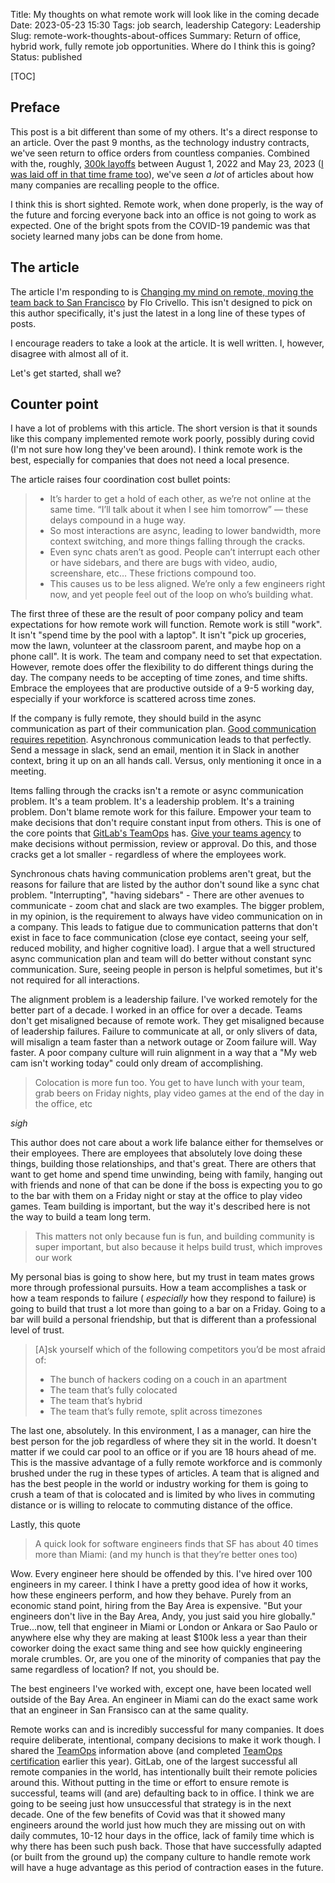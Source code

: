 Title: My thoughts on what remote work will look like in the coming decade
Date: 2023-05-23 15:30
Tags: job search, leadership
Category: Leadership
Slug: remote-work-thoughts-about-offices
Summary: Return of office, hybrid work, fully remote job opportunities. Where do I think this is going?
Status: published

[TOC]

## Preface

This post is a bit different than some of my others. It's a direct response to an article. Over the past 9 months, as the 
technology industry contracts, we've seen return to office orders from countless companies. Combined with the, roughly, 
[300k layoffs][1] between August 1, 2022 and May 23, 2023 ([I was laid off in that time frame too][2]), we've seen _a lot_ of 
articles about how many companies are recalling people to the office. 

I think this is short sighted. Remote work, when done properly, is the way of the future and forcing everyone back into an 
office is not going to work as expected. One of the bright spots from the COVID-19 pandemic was that society learned many jobs
can be done from home.

## The article

The article I'm responding to is [Changing my mind on remote, moving the team back to San Francisco][3] by Flo Crivello. This
isn't designed to pick on this author specifically, it's just the latest in a long line of these types of posts. 

I encourage readers to take a look at the article. It is well written. I, however, disagree with almost all of it.

Let's get started, shall we?

## Counter point

I have a lot of problems with this article. The short version is that it sounds like this company implemented remote work poorly, 
possibly during covid (I'm not sure how long they've been around). I think remote work is the best, especially for companies 
that does not need a local presence.

The article raises four coordination cost bullet points:

> * It’s harder to get a hold of each other, as we’re not online at the same time. “I’ll talk about it when I see him tomorrow” — these delays compound in a huge way.
> * So most interactions are async, leading to lower bandwidth, more context switching, and more things falling through the cracks.
> * Even sync chats aren’t as good. People can’t interrupt each other or have sidebars, and there are bugs with video, audio, screenshare, etc… These frictions compound too.
> * This causes us to be less aligned. We’re only a few engineers right now, and yet people feel out of the loop on who’s building what.

The first three of these are the result of poor company policy and team expectations for how remote work will function. Remote 
work is still "work". It isn't "spend time by the pool with a laptop". It isn't "pick up groceries, mow the lawn, volunteer at the 
classroom parent, and maybe hop on a phone call". It is work. The team and company need to set that expectation. However, remote 
does offer the flexibility to do different things during the day. The company needs to be accepting of time zones, and time shifts.
Embrace the employees that are productive outside of a 9-5 working day, especially if your workforce is scattered across time zones.

If the company is fully remote, they should build in the async communication as part of their communication plan. [Good communication requires repetition][4]. Asynchronous communication leads to that perfectly. Send a message in slack, send an email, mention it in Slack in another context, bring it up on an all hands call. Versus, only mentioning it once in a meeting.

Items falling through the cracks isn't a remote or async communication problem. It's a team problem. It's a leadership problem. 
It's a training problem. Don't blame remote work for this failure. Empower your team to make decisions that don't require 
constant input from others. This is one of the core points that [GitLab's TeamOps][5] has. [Give your teams agency][6]
to make decisions without permission, review or approval. Do this, and those cracks get a lot smaller - regardless of 
where the employees work.

Synchronous chats having communication problems aren't great, but the reasons for failure that are listed by the author don't 
sound like a sync chat problem. "Interrupting", "having sidebars" - There are other avenues to communicate - zoom chat and 
slack are two examples. The bigger problem, in my opinion, is the requirement to always have video communication on in a company. 
This leads to fatigue due to communication patterns that don't exist in face to face communication (close eye contact, seeing 
your self, reduced mobility, and higher cognitive load). I argue that a well structured async communication plan and team 
will do better without constant sync communication. Sure, seeing people in person is helpful sometimes, but it's not required for 
all interactions. 

The alignment problem is a leadership failure. I've worked remotely for the better part of a decade. I worked in an office for 
over a decade. Teams don't get misaligned because of remote work. They get misaligned because of leadership failures. Failure 
to communicate at all, or only slivers of data, will misalign a team faster than a network outage or Zoom failure will. Way 
faster. A poor company culture will ruin alignment in a way that a "My web cam isn't working today" could only dream of accomplishing.

> Colocation is more fun too. You get to have lunch with your team, grab beers on Friday nights, play video games at the end of the day in the office, etc

_sigh_

This author does not care about a work life balance either for themselves or their employees. There are employees that absolutely 
love doing these things, building those relationships, and that's great. There are others that want to get home and spend time 
unwinding, being with family, hanging out with friends and none of that can be done if the boss is expecting you to go to the bar 
with them on a Friday night or stay at the office to play video games. Team building is important, but the way it's described here is 
not the way to build a team long term.

> This matters not only because fun is fun, and building community is super important, but also because it helps build trust, which improves our work

My personal bias is going to show here, but my trust in team mates grows more through professional pursuits. How a team 
accomplishes a task or how a team responds to failure ( _especially_ how they respond to failure) is going to build that trust 
a lot more than going to a bar on a Friday. Going to a bar will build a personal friendship, but that is different than a 
professional level of trust.

> [A]sk yourself which of the following competitors you’d be most afraid of:
> 
> * The bunch of hackers coding on a couch in an apartment
> * The team that’s fully colocated
> * The team that’s hybrid
> * The team that’s fully remote, split across timezones

The last one, absolutely. In this environment, I as a manager, can hire the best person for the job regardless of where they sit in 
the world. It doesn't matter if we could car pool to an office or if you are 18 hours ahead of me. This is the massive advantage of a 
fully remote workforce and is commonly brushed under the rug in these types of articles. A team that is aligned and has the best 
people in the world or industry working for them is going to crush a team of that is colocated and is limited by who lives in 
commuting distance or is willing to relocate to commuting distance of the office.

Lastly, this quote

> A quick look for software engineers finds that SF has about 40 times more than Miami: (and my hunch is that they’re better ones too)

Wow. Every engineer here should be offended by this. I've hired over 100 engineers in my career. I think I have a pretty good idea 
of how it works, how these engineers perform, and how they behave. Purely from an economic stand point, hiring from the Bay Area 
is expensive. "But your engineers don't live in the Bay Area, Andy, you just said you hire globally." True...now, tell 
that engineer in Miami or London or Ankara or Sao Paulo or anywhere else why they are making at least $100k less a year than 
their coworker doing the exact same thing and see how quickly engineering morale crumbles. Or, are you one of the minority of 
companies that pay the same regardless of location? If not, you should be. 

The best engineers I've worked with, except one, have been located well outside of the Bay Area. An engineer in Miami can do the exact
same work that an engineer in San Fransisco can at the same quality.

Remote works can and is incredibly successful for many companies. It does require deliberate, intentional, company decisions to make 
it work though. I shared the [TeamOps][5] information above (and completed [TeamOps certification][7] earlier this year). GitLab, one 
of the largest successful all remote companies in the world, has intentionally built their remote policies around this. Without
putting in the time or effort to ensure remote is successful, teams will (and are) defaulting back to in office. I think we are 
going to be seeing just how unsuccessful that strategy is in the next decade. One of the few benefits of Covid was that it showed
many engineers around the world just how much they are missing out on with daily commutes, 10-12 hour days in the office, 
lack of family time which is why there has been such push back. Those that have successfully adapted (or built from the 
ground up) the company culture to handle remote work will have a huge advantage as this period of contraction eases in the future.


[1]: https://layoffs.fyi/
[2]: {filename}2022_08_18_looking_for_new_role.md
[3]: https://flocrivello.com/changing-my-mind-on-remote-about-being-in-san-francisco/
[4]: https://getlighthouse.com/blog/power-of-repetition-successful-leaders/
[5]: https://about.gitlab.com/teamops/
[6]: https://handbook.gitlab.com/teamops/everyone-contributes/#give-agency
[7]: {filename}2023_02_02_learning_gitlab_teamops.md
